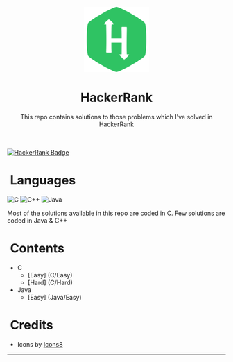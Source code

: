 <!-- [![Readme Card](https://github-readme-stats.vercel.app/api/pin/?username=RatulHasan8&repo=HackerRank&show_owner=true)](https://github.com/anuraghazra/github-readme-stats)
-->
<p align="center">
    <a href="https://www.hackerrank.com">
        <img height=150 width=150 src="hackerrank.png">
    </a>
</p>
<h1 align="center">
  HackerRank
</h1>
<p align="center">
  This repo contains solutions to those problems which I've solved in HackerRank
</p>
<br/><br/>
<a href="https://www.hackerrank.com/ratul_hasan">
  <img src="https://img.shields.io/badge/HackerRank%20Profile-success?style=for-the-badge&logo=hackerrank&logoColor=white" alt="HackerRank Badge"/>
</a>

<h1 align="left">
  <b>&nbsp;Languages</b>
</h1>

![C](https://img.shields.io/badge/-C-blue?style=for-the-badge&logo=coursera&logoColor=white)
![C++](https://img.shields.io/badge/-C++-blue?style=for-the-badge&logo=c%2B%2B&logoColor=white)
![Java](https://img.shields.io/badge/-Java-orange?style=for-the-badge&logo=java&logoColor=white)

Most of the solutions available in this repo are coded in C. Few solutions are coded in Java & C++

<h1 align="left">
  <b>&nbsp;Contents</b>
</h1>

 - C
   - [Easy] (C/Easy)
   - [Hard] (C/Hard)
 - Java
   - [Easy] (Java/Easy)
   
<h1 align="left">
  <b>&nbsp;Credits</b>
</h1>

 - Icons by <a target="_blank" href="https://icons8.com/icon/h5EUmNCXhSH0/hackerrank-is-a-technology-company-that-focuses-on-competitive-programming">Icons8</a>

---
